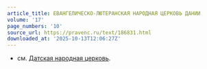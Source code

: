 ```yaml
---
article_title: ЕВАНГЕЛИЧЕСКО-ЛЮТЕРАНСКАЯ НАРОДНАЯ ЦЕРКОВЬ ДАНИИ
volume: '17'
page_numbers: '10'
source_url: https://pravenc.ru/text/186831.html
downloaded_at: '2025-10-13T12:06:27Z'
---
```


- см. [Датская народная церковь](<https://pravenc.ru/text/Датская народная церковь.html>).
